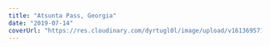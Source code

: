 ```yaml
---
title: "Atsunta Pass, Georgia"
date: "2019-07-14"
coverUrl: "https://res.cloudinary.com/dyrtugl0l/image/upload/v1613695714/gallery/DSCF1257_b8d7za.jpg"
---
```

